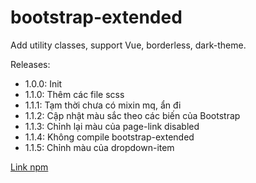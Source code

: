 # bootstrap-extended

Add utility classes, support Vue, borderless, dark-theme.

Releases:

- 1.0.0: Init
- 1.1.0: Thêm các file scss
- 1.1.1: Tạm thời chưa có mixin mq, ẩn đi
- 1.1.2: Cập nhật màu sắc theo các biến của Bootstrap
- 1.1.3: Chỉnh lại màu của page-link disabled
- 1.1.4: Không compile bootstrap-extended
- 1.1.5: Chỉnh màu của dropdown-item

[Link npm](https://www.npmjs.com/package/@lockex1987/bootstrap-extended)
